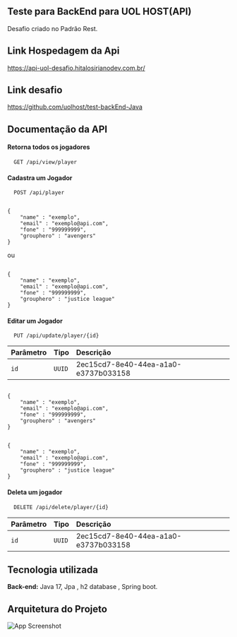 
## Teste para BackEnd para UOL HOST(API)
Desafio criado no Padrão Rest.

## Link Hospedagem da Api

https://api-uol-desafio.hitalosirianodev.com.br/

## Link desafio

https://github.com/uolhost/test-backEnd-Java
## Documentação da API

#### Retorna todos os jogadores

```http
  GET /api/view/player
```



#### Cadastra um Jogador

```http
  POST /api/player
```

````

{
    "name" : "exemplo",
    "email" : "exemplo@api.com",
    "fone" : "999999999",
    "grouphero" : "avengers"
}
````
ou

````

{
    "name" : "exemplo",
    "email" : "exemplo@api.com",
    "fone" : "999999999",
    "grouphero" : "justice league"
}
````

#### Editar um Jogador

```http
  PUT /api/update/player/{id}
```

| Parâmetro   | Tipo       | Descrição                                   |
| :---------- | :--------- | :------------------------------------------ |
| `id`      | `UUID` |  2ec15cd7-8e40-44ea-a1a0-e3737b033158 

````

{
    "name" : "exemplo",
    "email" : "exemplo@api.com",
    "fone" : "999999999",
    "grouphero" : "avengers"
}
````
````

{
    "name" : "exemplo",
    "email" : "exemplo@api.com",
    "fone" : "999999999",
    "grouphero" : "justice league"
}
````


#### Deleta um jogador

```http
  DELETE /api/delete/player/{id}
```

| Parâmetro   | Tipo       | Descrição                                   |
| :---------- | :--------- | :------------------------------------------ |
| `id`      | `UUID` |  2ec15cd7-8e40-44ea-a1a0-e3737b033158 





## Tecnologia utilizada


**Back-end:** Java 17, Jpa , h2 database , Spring boot.


## Arquitetura do Projeto

![App Screenshot](https://raw.githubusercontent.com/uolhost/test-backEnd-Java/master/referencias/arquitetura.png)
